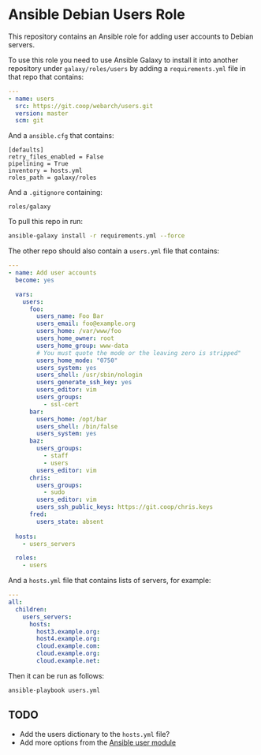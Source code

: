 # Ansible Debian Users Role 

This repository contains an Ansible role for adding user accounts to Debian servers.

To use this role you need to use Ansible Galaxy to install it into another repository under `galaxy/roles/users` by adding a `requirements.yml` file in that repo that contains:

```yml
---
- name: users
  src: https://git.coop/webarch/users.git
  version: master
  scm: git
```

And a `ansible.cfg` that contains:

```
[defaults]
retry_files_enabled = False
pipelining = True
inventory = hosts.yml
roles_path = galaxy/roles

```

And a `.gitignore` containing:

```
roles/galaxy
```

To pull this repo in run:

```bash
ansible-galaxy install -r requirements.yml --force 
```

The other repo should also contain a `users.yml` file that contains:

```yml
---
- name: Add user accounts
  become: yes

  vars:
    users:
      foo:
        users_name: Foo Bar
        users_email: foo@example.org
        users_home: /var/www/foo
        users_home_owner: root
        users_home_group: www-data
        # You must quote the mode or the leaving zero is stripped"
        users_home_mode: "0750"
        users_system: yes
        users_shell: /usr/sbin/nologin
        users_generate_ssh_key: yes
        users_editor: vim
        users_groups:
          - ssl-cert
      bar:
        users_home: /opt/bar
        users_shell: /bin/false
        users_system: yes
      baz:
        users_groups:
          - staff
          - users
        users_editor: vim
      chris:
        users_groups:
          - sudo
        users_editor: vim
        users_ssh_public_keys: https://git.coop/chris.keys 
      fred:
        users_state: absent
    
  hosts:
    - users_servers

  roles:
    - users
```

And a `hosts.yml` file that contains lists of servers, for example:

```yml
---
all:
  children:
    users_servers:
      hosts:
        host3.example.org:
        host4.example.org:
        cloud.example.com:
        cloud.example.org:
        cloud.example.net:
```

Then it can be run as follows:

```bash
ansible-playbook users.yml 
```

## TODO

* Add the users dictionary to the `hosts.yml` file?
* Add more options from the [Ansible user module](https://docs.ansible.com/ansible/latest/modules/user_module.html)
